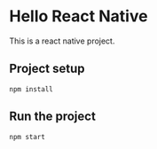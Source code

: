 # Hello React Native
This is a react native project.

## Project setup
```
npm install
```

## Run the project
```
npm start
```
